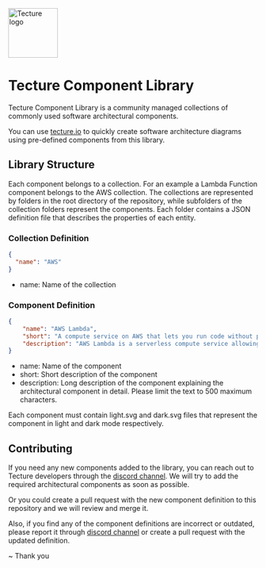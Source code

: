 <img alt="Tecture logo" src="https://www.tecture.io/_next/image?url=%2F_next%2Fstatic%2Fmedia%2Flogo.c2838afd.png&w=640&q=75" width="100" height="100">

# Tecture Component Library

Tecture Component Library is a community managed collections of commonly used software architectural components. 

You can use [tecture.io](https://tecture.io) to quickly create software architecture diagrams using pre-defined components from this library.

## Library Structure

Each component belongs to a collection. For an example a Lambda Function component belongs to the AWS collection. The collections are represented by folders in the root directory of the repository, while subfolders of the collection folders represent the components. Each folder contains a JSON definition file that describes the properties of each entity.

### Collection Definition

```json
{
  "name": "AWS"
}
```
- name: Name of the collection

### Component Definition

```json
{
    "name": "AWS Lambda",
    "short": "A compute service on AWS that lets you run code without provisioning or managing servers.",
    "description": "AWS Lambda is a serverless compute service allowing you to run your code without provisioning or managing servers. It executes code only when needed and scales automatically, from a few requests per day to thousands per second. It supports multiple programming languages and integrates with other AWS services. Billing is based on the compute time you consume, making it cost-effective. Its built-in security and monitoring features ensure a secure and efficient execution environment."
}
```
- name: Name of the component
- short: Short description of the component
- description: Long description of the component explaining the architectural component in detail. Please limit the text to 500 maximum characters.

Each component must contain light.svg and dark.svg files that represent the component in light and dark mode respectively.

## Contributing

If you need any new components added to the library, you can reach out to Tecture developers through the [discord channel](https://tecture.io/discord). We will try to add the required architectural components as soon as possible.

Or you could create a pull request with the new component definition to this repository and we will review and merge it.

Also, if you find any of the component definitions are incorrect or outdated, please report it through [discord channel](https://tecture.io/discord) or create a pull request with the updated definition.

~ Thank you
